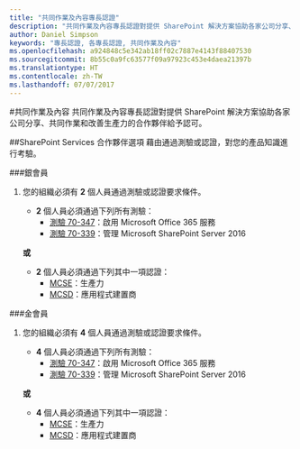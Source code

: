 ```yaml
---
title: "共同作業及內容專長認證"
description: "共同作業及內容專長認證對提供 SharePoint 解決方案協助各家公司分享、共同作業和改善生產力的合作夥伴給予認可。"
author: Daniel Simpson
keywords: "專長認證, 各專長認證, 共同作業及內容"
ms.openlocfilehash: a924848c5e342ab18ff02c7887e4143f88407530
ms.sourcegitcommit: 8b55c0a9fc63577f09a97923c453e4daea21397b
ms.translationtype: HT
ms.contentlocale: zh-TW
ms.lasthandoff: 07/07/2017
---
```

#<a name="collaboration-and-content"></a>共同作業及內容
共同作業及內容專長認證對提供 SharePoint 解決方案協助各家公司分享、共同作業和改善生產力的合作夥伴給予認可。

##<a name="sharepoint-services-partner-option"></a>SharePoint Services 合作夥伴選項
藉由通過測驗或認證，對您的產品知識進行考驗。

###<a name="silver"></a>銀會員

1. 您的組織必須有 **2** 個人員通過測驗或認證要求條件。

    - **2** 個人員必須通過下列所有測驗：
        - [測驗 70-347](https://www.microsoft.com/en-us/learning/exam-70-347.aspx)：啟用 Microsoft Office 365 服務
        - [測驗 70-339](https://www.microsoft.com/en-us/learning/exam-70-339.aspx)：管理 Microsoft SharePoint Server 2016

    **或**

    - **2** 個人員必須通過下列其中一項認證：
        - [MCSE](https://www.microsoft.com/en-us/learning/mcse-productivity-certification.aspx)：生產力
        - [MCSD](https://www.microsoft.com/en-us/learning/mcsd-app-builder-certification.aspx)：應用程式建置商

###<a name="gold"></a>金會員
1. 您的組織必須有 **4** 個人員通過測驗或認證要求條件。

    - **4** 個人員必須通過下列所有測驗：
        - [測驗 70-347](https://www.microsoft.com/en-us/learning/exam-70-347.aspx)：啟用 Microsoft Office 365 服務
        - [測驗 70-339](https://www.microsoft.com/en-us/learning/exam-70-339.aspx)：管理 Microsoft SharePoint Server 2016

    **或**

    - **4** 個人員必須通過下列其中一項認證：
        - [MCSE](https://www.microsoft.com/en-us/learning/mcse-productivity-certification.aspx)：生產力
        - [MCSD](https://www.microsoft.com/en-us/learning/mcsd-app-builder-certification.aspx)：應用程式建置商
 

